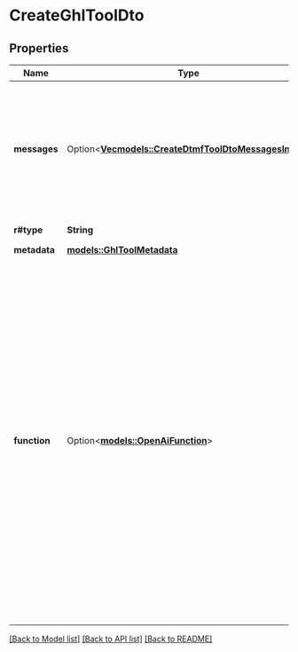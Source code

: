 # CreateGhlToolDto

## Properties

Name | Type | Description | Notes
------------ | ------------- | ------------- | -------------
**messages** | Option<[**Vec<models::CreateDtmfToolDtoMessagesInner>**](CreateDtmfToolDTO_messages_inner.md)> | These are the messages that will be spoken to the user as the tool is running.  For some tools, this is auto-filled based on special fields like `tool.destinations`. For others like the function tool, these can be custom configured. | [optional]
**r#type** | **String** | The type of tool. \"ghl\" for GHL tool. | 
**metadata** | [**models::GhlToolMetadata**](GhlToolMetadata.md) |  | 
**function** | Option<[**models::OpenAiFunction**](OpenAIFunction.md)> | This is the function definition of the tool.  For `endCall`, `transferCall`, and `dtmf` tools, this is auto-filled based on tool-specific fields like `tool.destinations`. But, even in those cases, you can provide a custom function definition for advanced use cases.  An example of an advanced use case is if you want to customize the message that's spoken for `endCall` tool. You can specify a function where it returns an argument \"reason\". Then, in `messages` array, you can have many \"request-complete\" messages. One of these messages will be triggered if the `messages[].conditions` matches the \"reason\" argument. | [optional]

[[Back to Model list]](../README.md#documentation-for-models) [[Back to API list]](../README.md#documentation-for-api-endpoints) [[Back to README]](../README.md)


